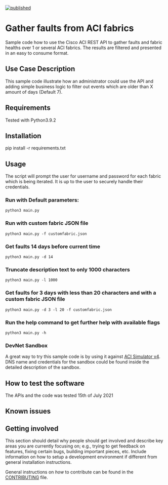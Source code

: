 [![published](https://static.production.devnetcloud.com/codeexchange/assets/images/devnet-published.svg)](https://developer.cisco.com/codeexchange/github/repo/null0route/aci-gather-faults)
# Gather faults from ACI fabrics

Sample code how to use the Cisco ACI REST API to gather faults and fabric healths over 1 or several ACI fabrics. The results are filtered and presented in an easy to consume format. 


## Use Case Description

This sample code illustrate how an administrator could use the API and adding simple business logic to filter out events which are older than X amount of days (Default 7).

## Requirements

Tested with Python3.9.2

## Installation

pip install -r requirements.txt

## Usage

The script will prompt the user for username and password for each fabric which is being iterated. It is up to the user to securely handle their credentials.

### Run with Default parameters:

    python3 main.py

### Run with custom fabric JSON file

    python3 main.py -f customfabric.json

### Get faults 14 days before current time

    python3 main.py -d 14

### Truncate description text to only 1000 characters

    python3 main.py -l 1000

### Get faults for 3 days with less than 20 characters and with a custom fabric JSON file

    python3 main.py -d 3 -l 20 -f customfabric.json
    
### Run the help command to get further help with available flags
    
    python3 main.py -h
    
### DevNet Sandbox

A great way to try this sample code is by using it against [ACI Simulator v4](https://developer.cisco.com/docs/sandbox/#!data-center/overview). DNS name and credentials for the sandbox could be found inside the detailed description of the sandbox.

## How to test the software

The APIs and the code was tested 15th of July 2021

## Known issues


## Getting involved

This section should detail why people should get involved and describe key areas you are currently focusing on; e.g., trying to get feedback on features, fixing certain bugs, building important pieces, etc. Include information on how to setup a development environment if different from general installation instructions.

General instructions on _how_ to contribute can be found in the [CONTRIBUTING](./CONTRIBUTING.md) file.
